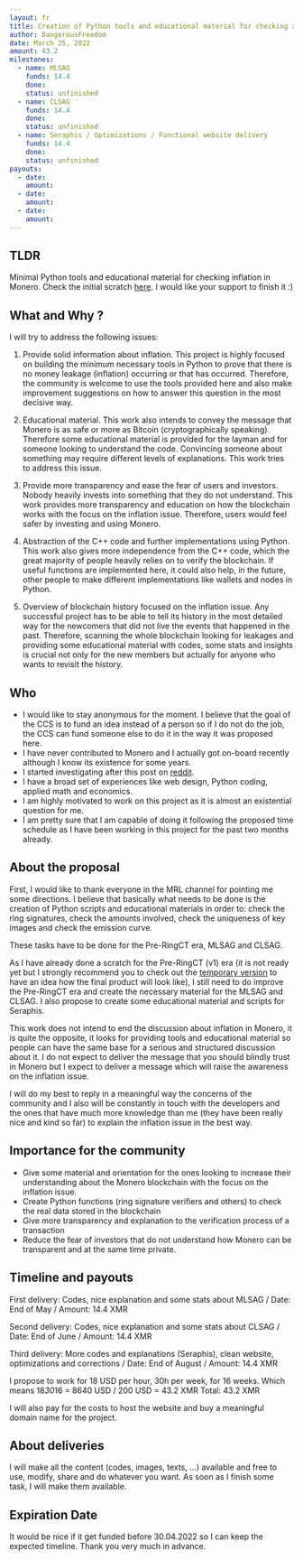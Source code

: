 ```yaml
---
layout: fr
title: Creation of Python tools and educational material for checking and explaining the absence of money leakage (a.k.a. inflation) in Monero.
author: DangerousFreedom
date: March 25, 2022
amount: 43.2
milestones:
  - name: MLSAG
    funds: 14.4
    done:
    status: unfinished
  - name: CLSAG
    funds: 14.4
    done:
    status: unfinished
  - name: Seraphis / Optimizations / Functional website delivery
    funds: 14.4
    done:
    status: unfinished
payouts:
  - date:
    amount:
  - date:
    amount:
  - date:
    amount:
---
```

## TLDR
Minimal Python tools and educational material for checking inflation in Monero.
Check the initial scratch [here](https://criptando.pythonanywhere.com/).
I would like your support to finish it :)

## What and Why ?
I will try to address the following issues:

1) Provide solid information about inflation.
    This project is highly focused on building the minimum necessary tools in Python to prove that there is no money leakage (inflation) occurring or that has occurred. Therefore, the community is welcome to use the tools provided here and also make improvement suggestions on how to answer this question in the most decisive way.

2) Educational material.
    This work also intends to convey the message that Monero is as safe or more as Bitcoin (cryptographically speaking). Therefore some educational material is provided for the layman and for someone looking to understand the code. Convincing someone about something may require different levels of explanations. This work tries to address this issue.

3) Provide more transparency and ease the fear of users and investors.
    Nobody heavily invests into something that they do not understand. This work provides more transparency and education on how the blockchain works with the focus on the inflation issue. Therefore, users would feel safer by investing and using Monero.

4) Abstraction of the C++ code and further implementations using Python.
    This work also gives more independence from the C++ code, which the great majority of people heavily relies on to verify the blockchain. If useful functions are implemented here, it could also help, in the future, other people to make different implementations like wallets and nodes in Python.

5) Overview of blockchain history focused on the inflation issue.
    Any successful project has to be able to tell its history in the most detailed way for the newcomers that did not live the events that happened in the past. Therefore, scanning the whole blockchain looking for leakages and providing some educational material with codes, some stats and insights is crucial not only for the new members but actually for anyone who wants to revisit the history.


## Who
- I would like to stay anonymous for the moment. I believe that the goal of the CCS is to fund an idea instead of a person so if I do not do the job, the CCS can fund someone else to do it in the way it was proposed here.
- I have never contributed to Monero and I actually got on-board recently although I know its existence for some years.
- I started investigating after this post on [reddit](https://www.reddit.com/r/Monero/comments/s9z67a/again_about_the_inflation/).
- I have a broad set of experiences like web design, Python coding, applied math and economics.
- I am highly motivated to work on this project as it is almost an existential question for me.
- I am pretty sure that I am capable of doing it following the proposed time schedule as I have been working in this project for the past two months already.


## About the proposal
First, I would like to thank everyone in the MRL channel for pointing me some directions. I believe that basically what needs to be done is the creation of Python scripts and educational materials in order to: check the ring signatures, check the amounts involved, check the uniqueness of key images and check the emission curve.

These tasks have to be done for the Pre-RingCT era, MLSAG and CLSAG.

As I have already done a scratch for the Pre-RingCT (v1) era (it is not ready yet but I strongly recommend you to check out the [temporary version](https://criptando.pythonanywhere.com/) to have an idea how the final product will look like), I still need to do improve the Pre-RingCT era and create the necessary material for the MLSAG and CLSAG. I also propose to create some educational material and scripts for Seraphis.

This work does not intend to end the discussion about inflation in Monero, it is quite the opposite, it looks for providing tools and educational material so people can have the same base for a serious and structured discussion about it. I do not expect to deliver the message that you should blindly trust in Monero but I expect to deliver a message which will raise the awareness on the inflation issue.

I will do my best to reply in a meaningful way the concerns of the community and I also will be constantly in touch with the developers and the ones that have much more knowledge than me (they have been really nice and kind so far) to explain the inflation issue in the best way. 

## Importance for the community
- Give some material and orientation for the ones looking to increase their understanding about the Monero blockchain with the focus on the inflation issue.
- Create Python functions (ring signature verifiers and others) to check the real data stored in the blockchain
- Give more transparency and explanation to the verification process of a transaction
- Reduce the fear of investors that do not understand how Monero can be transparent and at the same time private.



## Timeline and payouts
First delivery: Codes, nice explanation and some stats about MLSAG /
Date: End of May /
Amount: 14.4 XMR

Second delivery: Codes, nice explanation and some stats about CLSAG /
Date: End of June /
Amount: 14.4 XMR

Third delivery: More codes and explanations (Seraphis), clean website, optimizations and corrections /
Date: End of August /
Amount: 14.4 XMR

I propose to work for 18 USD per hour, 30h per week, for 16 weeks. Which means 18*30*16 = 8640 USD / 200 USD = 43.2 XMR
Total: 43.2 XMR

I will also pay for the costs to host the website and buy a meaningful domain name for the project.


## About deliveries
I will make all the content (codes, images, texts, ...) available and free to use, modify, share and do whatever you want.
As soon as I finish some task, I will make them available.

## Expiration Date
It would be nice if it get funded before 30.04.2022 so I can keep the expected timeline. Thank you very much in advance.
